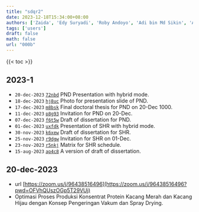 ```yaml
---
title: "sdqr2"
date: 2023-12-18T15:34:00+08:00
authors: ['Zaida', 'Edy Suryadi', 'Roby Andoyo', 'Adi bin Md Sikin', 'Andriabdurrochman', 'Sparisoma Viridi']
tags: ['users']
draft: false
math: false
url: "000b"
---
```

{{< toc >}}


## 2023-1
+ `20-dec-2023` [`72nbd`](https://osf.io/72nbd) PND Presentation with hybrid mode.
+ `18-dec-2023` [`hj8uc`](https://osf.io/hj8uc) Photo for presentation slide of PND.
+ `17-dec-2023` [`m8bsk`](https://osf.io/m8bsk) Final doctoral thesis for PND on 20-Dec 1000.
+ `11-dec-2023` [`p8g93`](https://osf.io/p8g93) Invitation for PND on 20-Dec.
+ `07-dec-2023` [`f6t5w`](https://osf.io/f6t5w) Draft of dissertation for PND.
+ `01-dec-2023` [`uxfdk`](https://osf.io/uxfdk) Presentation of SHR with hybrid mode.
+ `30-nov-2023` [`k6xew`](https://osf.io/k6xew) Draft of dissertation for SHR.
+ `25-nov-2023` [`r9dgw`](https://osf.io/r9dgw) Invitation for SHR on 01-Dec.
+ `23-nov-2023` [`r5nkj`](https://osf.io/r5nkj) Matrix for SHR schedule.
+ `15-aug-2023` [`ap4c8`](https://osf.io/ap4c8) A version of draft of dissertation.


## 20-dec-2023
+ url [https://zoom.us/j/96438516496](https://zoom.us/j/96438516496?pwd=OFVhQUszOGp5T29VUj)
+ Optimasi Proses Produksi Konsentrat Protein Kacang Merah dan Kacang Hijau dengan Konsep Pengeringan Vakum dan Spray Drying.

